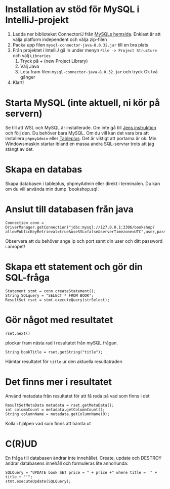 # Installation av stöd för MySQL i IntelliJ-projekt

1. Ladda ner biblioteket Connector/J från [MySQLs hemsida](https://dev.mysql.com/downloads/connector/j/). Enklast är att välja platform independent och välja zip-filen
2. Packa upp filen `mysql-connector-java-8.0.32.jar` till en bra plats
3. Från projektet i IntelliJ gå in under menyn `File -> Project Structure` och välj `Libraries`
    1. Tryck på + (new Project Library) 
    2. Välj Java
    3. Leta fram filen `mysql-connector-java-8.0.32.jar` och tryck Ok två gånger
4. Klart!

# Starta MySQL (inte aktuell, ni kör på servern)

Se till att WSL och MySQL är installerade. Om inte gå till [Jens instruktion](https://github.com/jensnti/Webbserverprogrammering/blob/master/utvecklarmiljo/wsl.md)
och följ den. Du behöver bara MySQL. Om du vill kan det vara bra att installera `phpmyAdmin` eller [Tableplus](https://tableplus.com/). Det är viktigt att portarna är ok. 
Min Windowsmaskin startar ibland en massa andra SQL-servrar trots att jag stängt av det.

# Skapa en databas
Skapa databasen i tableplus, phpmyAdmin eller direkt i terminalen. Du kan om du vill använda min dump `bookshop.sql'.

# Anslut till databasen från java    
    Connection conn = DriverManager.getConnection("jdbc:mysql://127.0.0.1:3306/bookshop? allowPublicKeyRetrieval=true&useSSL=false&serverTimezone=UTC",user,password);

Observera att du behöver ange ip och port samt din user och ditt password i anropet!

# Skapa ett statement och gör din SQL-fråga
    Statement stmt = conn.createStatement();
    String SQLquery = "SELECT * FROM BOOK";
    ResultSet rset = stmt.executeQuery(strSelect);

# Gör något med resultatet
    rset.next()

plockar fram nästa rad i resultatet från mySQL frågan. 
    
    String bookTitle = rset.getString("title");
    
Hämtar resultatet för `title` ur den aktuella resultatraden

# Det finns mer i resultatet
Använd metadata från resultatet för att få reda på vad som finns i det

    ResultSetMetaData metadata = rset.getMetaData();
    int columnCount = metadata.getColumnCount();
    String columnName = metadata.getColumnName(0);

Kolla i hjälpen vad som finns att hämta ut

# C(R)UD
En fråga till databasen ändrar inte innehållet. Create, update och 
DESTROY ändrar databasens innehåll och formuleras lite annorlunda:

    SQLQuery = "UPDATE book SET price = " + price +" where title = '" + title + "'";
    stmt.executeUpdate(SQLQuery);

